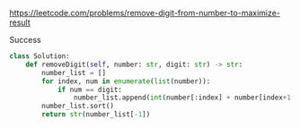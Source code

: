 https://leetcode.com/problems/remove-digit-from-number-to-maximize-result


Success


```python
class Solution:
    def removeDigit(self, number: str, digit: str) -> str:
        number_list = []
        for index, num in enumerate(list(number)):
            if num == digit:
                number_list.append(int(number[:index] + number[index+1:]))
        number_list.sort()
        return str(number_list[-1])
```
